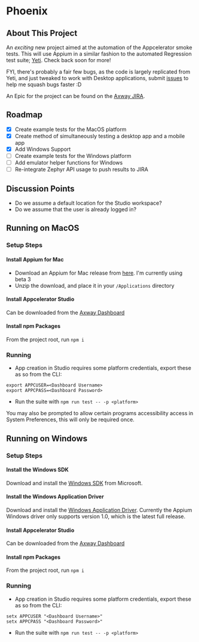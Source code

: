 # Phoenix

## About This Project
An _exciting_ new project aimed at the automation of the Appcelerator smoke tests. This will use Appium in a similar fashion to the automated Regression test suite; [Yeti](https://github.com/appcelerator/yeti). Check back soon for more!

FYI, there's probably a fair few bugs, as the code is largely replicated from Yeti, and just tweaked to work with Desktop applications, submit [issues](https://github.com/appcelerator/phoenix/issues) to help me squash bugs faster :D

An Epic for the project can be found on the [Axway JIRA](https://techweb.axway.com/jira/browse/QE-4017).

## Roadmap
- [x] Create example tests for the MacOS platform
- [x] Create method of simultaneously testing a desktop app and a mobile app
- [x] Add Windows Support
- [ ] Create example tests for the Windows platform
- [ ] Add emulator helper functions for Windows
- [ ] Re-integrate Zephyr API usage to push results to JIRA

## Discussion Points
* Do we assume a default location for the Studio workspace?
* Do we assume that the user is already logged in?

## Running on MacOS

### Setup Steps

#### Install Appium for Mac
* Download an Appium for Mac release from [here](https://github.com/appium/appium-for-mac/releases). I'm currently using beta 3
* Unzip the download, and place it in your `/Applications` directory

#### Install Appcelerator Studio
Can be downloaded from the [Axway Dashboard](https://platform.axway.com)

#### Install npm Packages
From the project root, run `npm i`

### Running
* App creation in Studio requires some platform credentials, export these as so from the CLI:
```
export APPCUSER=<Dashboard Username>
export APPCPASS=<Dashboard Password>
```

* Run the suite with `npm run test -- -p <platform>`

You may also be prompted to allow certain programs accessibility access in System Preferences, this will only be required once.

## Running on Windows

### Setup Steps

#### Install the Windows SDK
Download and install the [Windows SDK](https://developer.microsoft.com/en-us/windows/downloads/windows-10-sdk) from Microsoft.

#### Install the Windows Application Driver
Download and install the [Windows Application Driver](https://github.com/Microsoft/WinAppDriver/releases/tag/v1.0). Currently the Appium Windows driver only supports version 1.0, which is the latest full release.

#### Install Appcelerator Studio
Can be downloaded from the [Axway Dashboard](https://platform.axway.com/#/product/studio)

#### Install npm Packages
From the project root, run `npm i`

### Running
* App creation in Studio requires some platform credentials, export these as so from the CLI:
```
setx APPCUSER "<Dashboard Username>"
setx APPCPASS "<Dashboard Password>"
```

* Run the suite with `npm run test -- -p <platform>`
